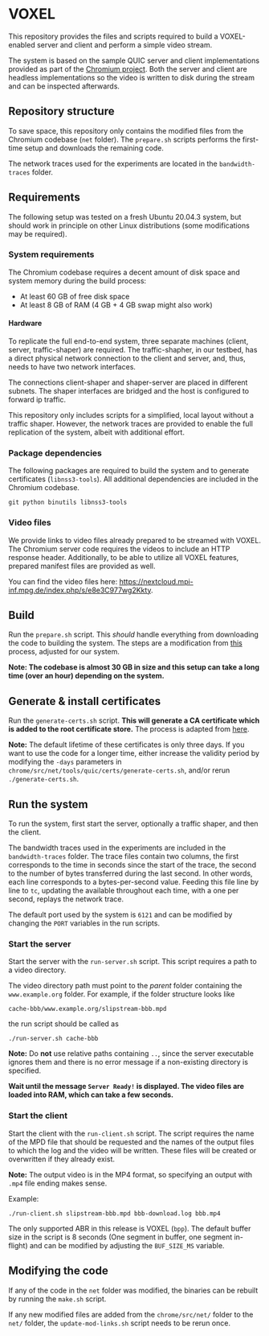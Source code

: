 # VOXEL

This repository provides the files and scripts required to build a VOXEL-enabled
server and client and perform a simple video stream.

The system is based on the sample QUIC server and client implementations
provided as part of the [Chromium project](https://www.chromium.org/). Both the
server and client are headless implementations so the video is written to disk
during the stream and can be inspected afterwards.

## Repository structure

To save space, this repository only contains the modified files from the
Chromium codebase (`net` folder). The `prepare.sh` scripts performs the
first-time setup and downloads the remaining code.

The network traces used for the experiments are located in the
`bandwidth-traces` folder.

## Requirements

The following setup was tested on a fresh Ubuntu 20.04.3 system, but should work
in principle on other Linux distributions (some modifications may be required).

### System requirements

The Chromium codebase requires a decent amount of disk space and system memory
during the build process:

  - At least 60 GB of free disk space
  - At least 8 GB of RAM (4 GB + 4 GB swap might also work)

#### Hardware

To replicate the full end-to-end system, three separate machines (client,
server, traffic-shaper) are required. The traffic-shapher, in our testbed, 
has a direct physical network connection to the client 
and server, and, thus, needs to have two network interfaces.

The connections client-shaper and shaper-server are placed in different subnets.
The shaper interfaces are bridged and the host is configured to forward ip traffic.

This repository only includes scripts
for a simplified, local layout without a traffic shaper. However, the network
traces are provided to enable the full replication of the system, albeit with
additional effort.

### Package dependencies

The following packages are required to build the system and to generate
certificates (`libnss3-tools`). All additional dependencies are included in the
Chromium codebase.

```
git python binutils libnss3-tools
```
### Video files

We provide links to video files already prepared to be streamed with VOXEL.
The Chromium server code requires the videos to include an HTTP response header.
Additionally, to be able to utilize all VOXEL features, prepared manifest files are provided as well.

You can find the video files here: https://nextcloud.mpi-inf.mpg.de/index.php/s/e8e3C977wg2Kkty.

## Build

Run the `prepare.sh` script. This *should* handle everything from downloading
the code to building the system. The steps are a modification from
[this](https://chromium.googlesource.com/chromium/src/+/refs/heads/main/docs/linux/build_instructions.md)
process, adjusted for our system.

**Note: The codebase is almost 30 GB in size and this setup can take a long time
(over an hour) depending on the system.**

## Generate & install certificates

Run the `generate-certs.sh` script. **This will generate a CA certificate which
is added to the root certificate store.** The process is adapted from
[here](https://chromium.googlesource.com/chromium/src/+/refs/heads/main/docs/linux/cert_management.md).

**Note:** The default lifetime of these certificates is only three days. If you
want to use the code for a longer time, either increase the validity period by
modifying the `-days` parameters in
`chrome/src/net/tools/quic/certs/generate-certs.sh`, and/or rerun
`./generate-certs.sh`.

## Run the system

To run the system, first start the server, optionally a traffic shaper, and
then the client.

The bandwidth traces used in the experiments are included in the
`bandwidth-traces` folder. The trace files contain two columns, the first
corresponds to the time in seconds since the start of the trace, the second to
the number of bytes transferred during the last second. In other words, each
line corresponds to a bytes-per-second value. Feeding this file line by line to `tc`, 
updating the available throughout each time, with a one per second, replays the network trace. 

The default port used by the system is `6121` and can be modified by changing
the `PORT` variables in the run scripts.

### Start the server

Start the server with the `run-server.sh` script. This script requires a path to
a video directory.

The video directory path must point to the *parent* folder containing the
`www.example.org` folder. For example, if the folder structure looks like

```
cache-bbb/www.example.org/slipstream-bbb.mpd
```

the run script should be called as

```
./run-server.sh cache-bbb
```

**Note:** Do **not** use relative paths containing `..`, since the server
executable ignores them and there is no error message if a non-existing
directory is specified.

**Wait until the message `Server Ready!` is displayed. The video files are
loaded into RAM, which can take a few seconds.**

### Start the client

Start the client with the `run-client.sh` script. The script requires the name
of the MPD file that should be requested and the names of the output files to
which the log and the video will be written. These files will be created or
overwritten if they already exist.

**Note:** The output video is in the MP4 format, so specifying an output with
`.mp4` file ending makes sense.

Example:

```
./run-client.sh slipstream-bbb.mpd bbb-download.log bbb.mp4
```

The only supported ABR in this release is VOXEL (`bpp`). The default buffer size
in the script is 8 seconds (One segment in buffer, one segment in-flight) and
can be modified by adjusting the `BUF_SIZE_MS` variable.

## Modifying the code

If any of the code in the `net` folder was modified, the binaries can be rebuilt
by running the `make.sh` script.

If any new modified files are added from the `chrome/src/net/` folder to the
`net/` folder, the `update-mod-links.sh` script needs to be rerun once.

